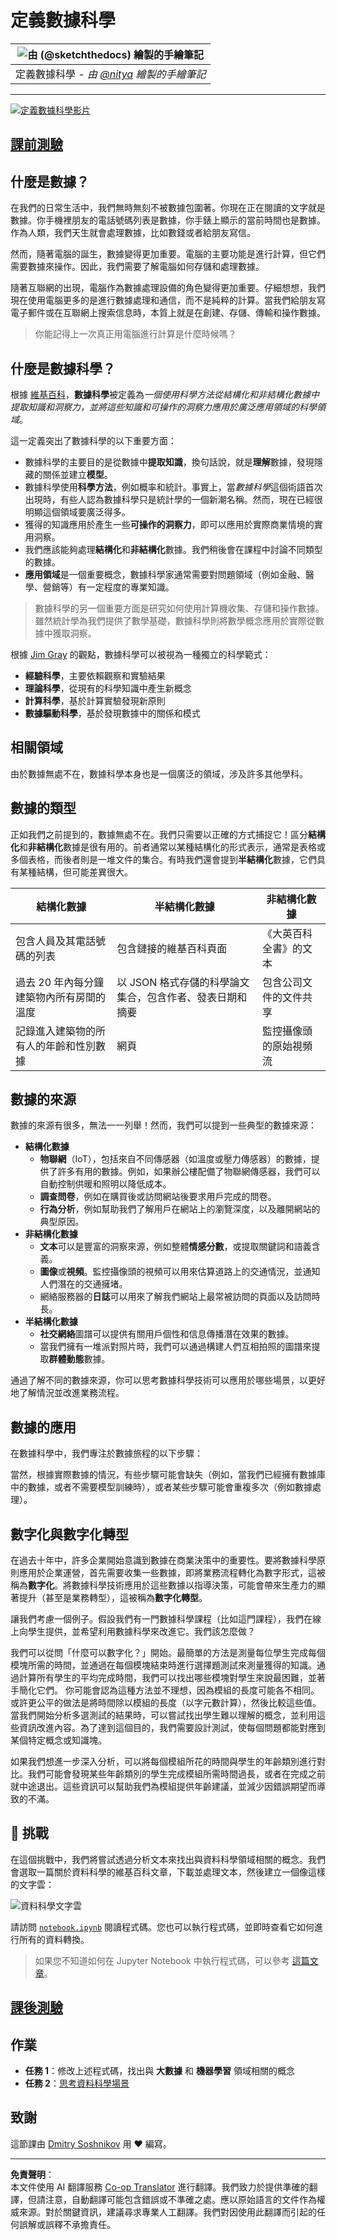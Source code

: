 <!--
CO_OP_TRANSLATOR_METADATA:
{
  "original_hash": "2583a9894af7123b2fcae3376b14c035",
  "translation_date": "2025-08-27T09:01:04+00:00",
  "source_file": "1-Introduction/01-defining-data-science/README.md",
  "language_code": "mo"
}
-->
# 定義數據科學

| ![ 由 [(@sketchthedocs)](https://sketchthedocs.dev) 繪製的手繪筆記 ](../../sketchnotes/01-Definitions.png) |
| :----------------------------------------------------------------------------------------------------: |
|              定義數據科學 - _由 [@nitya](https://twitter.com/nitya) 繪製的手繪筆記_                       |

---

[![定義數據科學影片](../../../../translated_images/video-def-ds.6623ee2392ef1abf6d7faf3fad10a4163642811749da75f44e35a5bb121de15c.mo.png)](https://youtu.be/beZ7Mb_oz9I)

## [課前測驗](https://purple-hill-04aebfb03.1.azurestaticapps.net/quiz/0)

## 什麼是數據？
在我們的日常生活中，我們無時無刻不被數據包圍著。你現在正在閱讀的文字就是數據。你手機裡朋友的電話號碼列表是數據，你手錶上顯示的當前時間也是數據。作為人類，我們天生就會處理數據，比如數錢或者給朋友寫信。

然而，隨著電腦的誕生，數據變得更加重要。電腦的主要功能是進行計算，但它們需要數據來操作。因此，我們需要了解電腦如何存儲和處理數據。

隨著互聯網的出現，電腦作為數據處理設備的角色變得更加重要。仔細想想，我們現在使用電腦更多的是進行數據處理和通信，而不是純粹的計算。當我們給朋友寫電子郵件或在互聯網上搜索信息時，本質上就是在創建、存儲、傳輸和操作數據。
> 你能記得上一次真正用電腦進行計算是什麼時候嗎？

## 什麼是數據科學？

根據 [維基百科](https://en.wikipedia.org/wiki/Data_science)，**數據科學**被定義為*一個使用科學方法從結構化和非結構化數據中提取知識和洞察力，並將這些知識和可操作的洞察力應用於廣泛應用領域的科學領域*。

這一定義突出了數據科學的以下重要方面：

* 數據科學的主要目的是從數據中**提取知識**，換句話說，就是**理解**數據，發現隱藏的關係並建立**模型**。
* 數據科學使用**科學方法**，例如概率和統計。事實上，當*數據科學*這個術語首次出現時，有些人認為數據科學只是統計學的一個新潮名稱。然而，現在已經很明顯這個領域要廣泛得多。
* 獲得的知識應用於產生一些**可操作的洞察力**，即可以應用於實際商業情境的實用洞察。
* 我們應該能夠處理**結構化**和**非結構化**數據。我們稍後會在課程中討論不同類型的數據。
* **應用領域**是一個重要概念，數據科學家通常需要對問題領域（例如金融、醫學、營銷等）有一定程度的專業知識。

> 數據科學的另一個重要方面是研究如何使用計算機收集、存儲和操作數據。雖然統計學為我們提供了數學基礎，數據科學則將數學概念應用於實際從數據中獲取洞察。

根據 [Jim Gray](https://en.wikipedia.org/wiki/Jim_Gray_(computer_scientist)) 的觀點，數據科學可以被視為一種獨立的科學範式：
* **經驗科學**，主要依賴觀察和實驗結果
* **理論科學**，從現有的科學知識中產生新概念
* **計算科學**，基於計算實驗發現新原則
* **數據驅動科學**，基於發現數據中的關係和模式

## 相關領域

由於數據無處不在，數據科學本身也是一個廣泛的領域，涉及許多其他學科。

## 數據的類型

正如我們之前提到的，數據無處不在。我們只需要以正確的方式捕捉它！區分**結構化**和**非結構化**數據是很有用的。前者通常以某種結構化的形式表示，通常是表格或多個表格，而後者則是一堆文件的集合。有時我們還會提到**半結構化**數據，它們具有某種結構，但可能差異很大。

| 結構化數據                                                               | 半結構化數據                                                                                   | 非結構化數據                          |
| ------------------------------------------------------------------------ | --------------------------------------------------------------------------------------------- | ------------------------------------- |
| 包含人員及其電話號碼的列表                                               | 包含鏈接的維基百科頁面                                                                         | 《大英百科全書》的文本                |
| 過去 20 年內每分鐘建築物內所有房間的溫度                                 | 以 JSON 格式存儲的科學論文集合，包含作者、發表日期和摘要                                       | 包含公司文件的文件共享                |
| 記錄進入建築物的所有人的年齡和性別數據                                  | 網頁                                                                                           | 監控攝像頭的原始視頻流                |

## 數據的來源

數據的來源有很多，無法一一列舉！然而，我們可以提到一些典型的數據來源：

* **結構化數據**
  - **物聯網**（IoT），包括來自不同傳感器（如溫度或壓力傳感器）的數據，提供了許多有用的數據。例如，如果辦公樓配備了物聯網傳感器，我們可以自動控制供暖和照明以降低成本。
  - **調查問卷**，例如在購買後或訪問網站後要求用戶完成的問卷。
  - **行為分析**，例如幫助我們了解用戶在網站上的瀏覽深度，以及離開網站的典型原因。
* **非結構化數據**
  - **文本**可以是豐富的洞察來源，例如整體**情感分數**，或提取關鍵詞和語義含義。
  - **圖像**或**視頻**。監控攝像頭的視頻可以用來估算道路上的交通情況，並通知人們潛在的交通擁堵。
  - 網絡服務器的**日誌**可以用來了解我們網站上最常被訪問的頁面以及訪問時長。
* **半結構化數據**
  - **社交網絡**圖譜可以提供有關用戶個性和信息傳播潛在效果的數據。
  - 當我們擁有一堆派對照片時，我們可以通過構建人們互相拍照的圖譜來提取**群體動態**數據。

通過了解不同的數據來源，你可以思考數據科學技術可以應用於哪些場景，以更好地了解情況並改進業務流程。

## 數據的應用

在數據科學中，我們專注於數據旅程的以下步驟：

當然，根據實際數據的情況，有些步驟可能會缺失（例如，當我們已經擁有數據庫中的數據，或者不需要模型訓練時），或者某些步驟可能會重複多次（例如數據處理）。

## 數字化與數字化轉型

在過去十年中，許多企業開始意識到數據在商業決策中的重要性。要將數據科學原則應用於企業運營，首先需要收集一些數據，即將業務流程轉化為數字形式，這被稱為**數字化**。將數據科學技術應用於這些數據以指導決策，可能會帶來生產力的顯著提升（甚至是業務轉型），這被稱為**數字化轉型**。

讓我們考慮一個例子。假設我們有一門數據科學課程（比如這門課程），我們在線上向學生提供，並希望利用數據科學來改進它。我們該怎麼做？

我們可以從問「什麼可以數字化？」開始。最簡單的方法是測量每位學生完成每個模塊所需的時間，並通過在每個模塊結束時進行選擇題測試來測量獲得的知識。通過計算所有學生的平均完成時間，我們可以找出哪些模塊對學生來說最困難，並著手簡化它們。
你可能會認為這種方法並不理想，因為模組的長度可能各不相同。或許更公平的做法是將時間除以模組的長度（以字元數計算），然後比較這些值。
當我們開始分析多選測試的結果時，可以嘗試找出學生難以理解的概念，並利用這些資訊改進內容。為了達到這個目的，我們需要設計測試，使每個問題都能對應到某個特定概念或知識塊。

如果我們想進一步深入分析，可以將每個模組所花的時間與學生的年齡類別進行對比。我們可能會發現某些年齡類別的學生完成模組所需時間過長，或者在完成之前就中途退出。這些資訊可以幫助我們為模組提供年齡建議，並減少因錯誤期望而導致的不滿。

## 🚀 挑戰

在這個挑戰中，我們將嘗試透過分析文本來找出與資料科學領域相關的概念。我們會選取一篇關於資料科學的維基百科文章，下載並處理文本，然後建立一個像這樣的文字雲：

![資料科學文字雲](../../../../translated_images/ds_wordcloud.664a7c07dca57de017c22bf0498cb40f898d48aa85b3c36a80620fea12fadd42.mo.png)

請訪問 [`notebook.ipynb`](../../../../../../../../../1-Introduction/01-defining-data-science/notebook.ipynb ':ignore') 閱讀程式碼。您也可以執行程式碼，並即時查看它如何進行所有的資料轉換。

> 如果您不知道如何在 Jupyter Notebook 中執行程式碼，可以參考 [這篇文章](https://soshnikov.com/education/how-to-execute-notebooks-from-github/)。

## [課後測驗](https://purple-hill-04aebfb03.1.azurestaticapps.net/quiz/1)

## 作業

* **任務 1**：修改上述程式碼，找出與 **大數據** 和 **機器學習** 領域相關的概念
* **任務 2**：[思考資料科學場景](assignment.md)

## 致謝

這節課由 [Dmitry Soshnikov](http://soshnikov.com) 用 ♥️ 編寫。

---

**免責聲明**：  
本文件使用 AI 翻譯服務 [Co-op Translator](https://github.com/Azure/co-op-translator) 進行翻譯。我們致力於提供準確的翻譯，但請注意，自動翻譯可能包含錯誤或不準確之處。應以原始語言的文件作為權威來源。對於關鍵資訊，建議尋求專業人工翻譯。我們對因使用此翻譯而引起的任何誤解或誤釋不承擔責任。